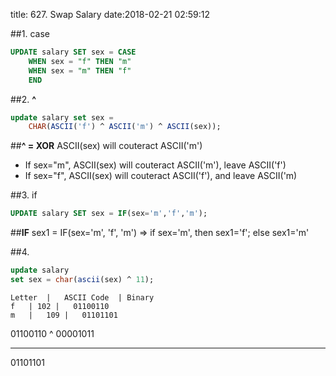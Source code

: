 title: 627. Swap Salary
date:2018-02-21 02:59:12

##1. case
```sql
UPDATE salary SET sex = CASE
    WHEN sex = "f" THEN "m"
    WHEN sex = "m" THEN "f"
    END
```

##2. **^**
```sql
update salary set sex = 
    CHAR(ASCII('f') ^ ASCII('m') ^ ASCII(sex));
```
##**^ = XOR**
ASCII(sex) will couteract ASCII('m')
- If sex="m", ASCII(sex) will couteract ASCII('m'), leave ASCII('f')
- If sex="f", ASCII(sex) will couteract ASCII('f'), and leave ASCII('m)

##3. if
```sql
UPDATE salary SET sex = IF(sex='m','f','m');
```
##**IF**
sex1 = IF(sex='m', 'f', 'm')
 =>
if sex='m', then sex1='f'; else sex1='m'

##4.
```sql
update salary
set sex = char(ascii(sex) ^ 11);
```
```table
Letter  |	ASCII Code	| Binary
f	| 102 |   01100110
m   |   109 |   01101101
```
01100110
^
00001011
- - - - 
01101101


